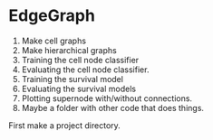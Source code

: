 # EdgeGraph

1. Make cell graphs 
2. Make hierarchical graphs
3. Training the cell node classifier
4. Evaluating the cell node classifier. 
5. Training the survival model
6. Evaluating the survival models
7. Plotting supernode with/without connections. 
8. Maybe a folder with other code that does things. 


First make a project directory. 


